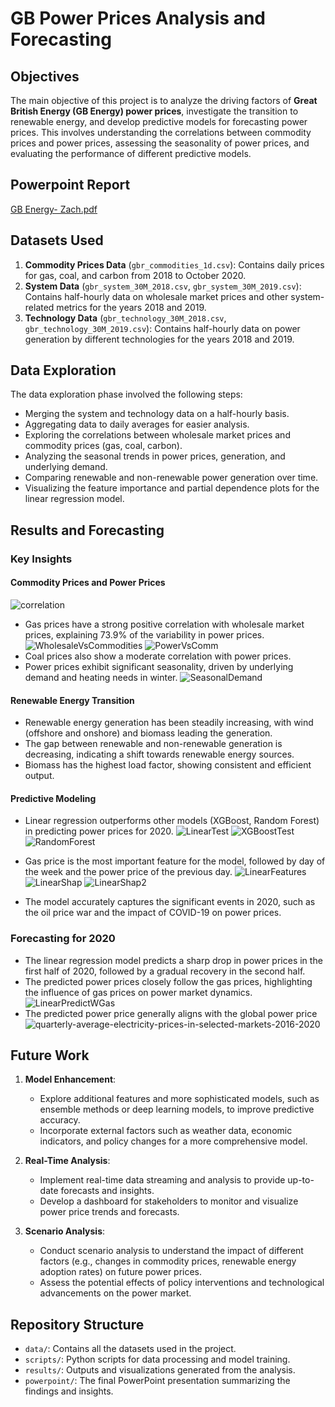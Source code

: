 # GB Power Prices Analysis and Forecasting

## Objectives
The main objective of this project is to analyze the driving factors of **Great British Energy (GB Energy) power prices**, investigate the transition to renewable energy, and develop predictive models for forecasting power prices. This involves understanding the correlations between commodity prices and power prices, assessing the seasonality of power prices, and evaluating the performance of different predictive models.

## Powerpoint Report
[GB Energy- Zach.pdf](https://github.com/user-attachments/files/16228486/GB.Energy-.Zach.pdf)

## Datasets Used
1. **Commodity Prices Data** (`gbr_commodities_1d.csv`): Contains daily prices for gas, coal, and carbon from 2018 to October 2020.
2. **System Data** (`gbr_system_30M_2018.csv`, `gbr_system_30M_2019.csv`): Contains half-hourly data on wholesale market prices and other system-related metrics for the years 2018 and 2019.
3. **Technology Data** (`gbr_technology_30M_2018.csv`, `gbr_technology_30M_2019.csv`): Contains half-hourly data on power generation by different technologies for the years 2018 and 2019.

## Data Exploration
The data exploration phase involved the following steps:
- Merging the system and technology data on a half-hourly basis.
- Aggregating data to daily averages for easier analysis.
- Exploring the correlations between wholesale market prices and commodity prices (gas, coal, carbon).
- Analyzing the seasonal trends in power prices, generation, and underlying demand.
- Comparing renewable and non-renewable power generation over time.
- Visualizing the feature importance and partial dependence plots for the linear regression model.

## Results and Forecasting

### Key Insights

#### Commodity Prices and Power Prices
![correlation](https://github.com/user-attachments/assets/637f2824-19f4-405e-992d-1597ff6b0999)
- Gas prices have a strong positive correlation with wholesale market prices, explaining 73.9% of the variability in power prices.
![WholesaleVsCommodities](https://github.com/user-attachments/assets/c81c9166-e298-4bf5-bcce-890f2a1f376f)
![PowerVsComm](https://github.com/user-attachments/assets/8093e9e0-95b3-40e2-ace5-dcebb8f151c8)
- Coal prices also show a moderate correlation with power prices.
- Power prices exhibit significant seasonality, driven by underlying demand and heating needs in winter.
![SeasonalDemand](https://github.com/user-attachments/assets/d37adff1-8259-4fa7-be84-de289dda42f7)

#### Renewable Energy Transition
- Renewable energy generation has been steadily increasing, with wind (offshore and onshore) and biomass leading the generation.
- The gap between renewable and non-renewable generation is decreasing, indicating a shift towards renewable energy sources.
- Biomass has the highest load factor, showing consistent and efficient output.

#### Predictive Modeling
- Linear regression outperforms other models (XGBoost, Random Forest) in predicting power prices for 2020.
![LinearTest](https://github.com/user-attachments/assets/a749bc54-b35e-41a8-a7fc-17357214e63c)
![XGBoostTest](https://github.com/user-attachments/assets/c401e8c3-1412-4a18-b9ae-c23349b88c91)
![RandomForest](https://github.com/user-attachments/assets/8ce19ee7-7e01-4c7c-881e-b3135c670f21)

- Gas price is the most important feature for the model, followed by day of the week and the power price of the previous day.
![LinearFeatures](https://github.com/user-attachments/assets/9eb180de-24c9-426c-9620-deffd2508813)
![LinearShap](https://github.com/user-attachments/assets/3807137f-bf60-4334-be90-c548589d15e8)
![LinearShap2](https://github.com/user-attachments/assets/0c4f7fe0-9cbf-42d4-8a49-d9906302d2af)

- The model accurately captures the significant events in 2020, such as the oil price war and the impact of COVID-19 on power prices.

### Forecasting for 2020
- The linear regression model predicts a sharp drop in power prices in the first half of 2020, followed by a gradual recovery in the second half.
- The predicted power prices closely follow the gas prices, highlighting the influence of gas prices on power market dynamics.
![LinearPredictWGas](https://github.com/user-attachments/assets/ccd83519-cc6e-4d79-b3e3-c5f13a385bc0)
- The predicted power price generally aligns with the global power price
![quarterly-average-electricity-prices-in-selected-markets-2016-2020](https://github.com/user-attachments/assets/1bf6895b-973c-4244-8d6c-b3a4b25fd9e9)


## Future Work
1. **Model Enhancement**: 
   - Explore additional features and more sophisticated models, such as ensemble methods or deep learning models, to improve predictive accuracy.
   - Incorporate external factors such as weather data, economic indicators, and policy changes for a more comprehensive model.

2. **Real-Time Analysis**:
   - Implement real-time data streaming and analysis to provide up-to-date forecasts and insights.
   - Develop a dashboard for stakeholders to monitor and visualize power price trends and forecasts.

3. **Scenario Analysis**:
   - Conduct scenario analysis to understand the impact of different factors (e.g., changes in commodity prices, renewable energy adoption rates) on future power prices.
   - Assess the potential effects of policy interventions and technological advancements on the power market.

## Repository Structure
- `data/`: Contains all the datasets used in the project.
- `scripts/`: Python scripts for data processing and model training.
- `results/`: Outputs and visualizations generated from the analysis.
- `powerpoint/`: The final PowerPoint presentation summarizing the findings and insights.


